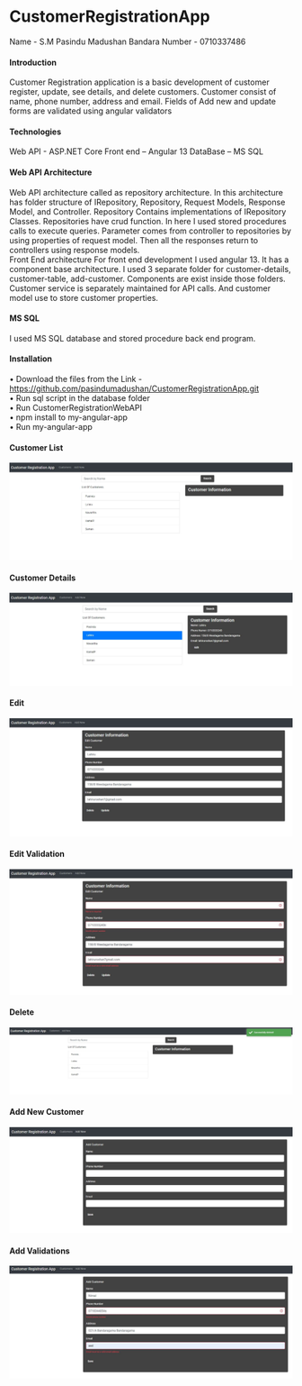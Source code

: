 # CustomerRegistrationApp
 Name  - S.M Pasindu Madushan Bandara
Number - 0710337486

#### Introduction
Customer Registration application is a basic development of customer register, update, see details, and delete customers.
Customer consist of name, phone number, address and email.
Fields of Add new and update forms are validated using angular validators

#### Technologies
Web API - ASP.NET Core
Front end – Angular 13
DataBase – MS SQL

#### Web API Architecture
Web API architecture called as repository architecture. In this architecture has folder structure of IRepository, Repository, Request Models, Response Model, and Controller.
Repository Contains implementations of IRepository Classes. Repositories have crud function. In here I used stored procedures calls to execute queries.
Parameter comes from controller to repositories by using properties of request model. Then all the responses return to controllers using response models.  
Front End architecture
For front end development I used angular 13. It has a component base architecture. I used 3 separate folder for customer-details, customer-table, add-customer. Components are exist inside those folders.
Customer service is separately maintained for API calls. And customer model use to store customer properties.

#### MS SQL
I used MS SQL database and stored procedure back end program.

#### Installation
•	Download the files from the Link - https://github.com/pasindumadushan/CustomerRegistrationApp.git <br/>
•	Run sql script in the database folder <br/>
•	Run CustomerRegistrationWebAPI <br/>
•	npm install to my-angular-app <br/>
•	Run my-angular-app <br/>

#### Customer List
![](https://github.com/pasindumadushan/CustomerRegistrationApp/blob/main/Customer%20Registration%20App%20Images/CustomerList.JPG)

#### Customer Details
![](https://github.com/pasindumadushan/CustomerRegistrationApp/blob/main/Customer%20Registration%20App%20Images/CustomerListWithInfo.JPG)

#### Edit
![](https://github.com/pasindumadushan/CustomerRegistrationApp/blob/main/Customer%20Registration%20App%20Images/Edit.JPG)

#### Edit Validation
![](https://github.com/pasindumadushan/CustomerRegistrationApp/blob/main/Customer%20Registration%20App%20Images/EditValidation.JPG)

#### Delete
![](https://github.com/pasindumadushan/CustomerRegistrationApp/blob/main/Customer%20Registration%20App%20Images/Delete.JPG)

#### Add New Customer
![](https://github.com/pasindumadushan/CustomerRegistrationApp/blob/main/Customer%20Registration%20App%20Images/AddNew.JPG)

#### Add Validations
![](https://github.com/pasindumadushan/CustomerRegistrationApp/blob/main/Customer%20Registration%20App%20Images/AddNewValidation.JPG)
